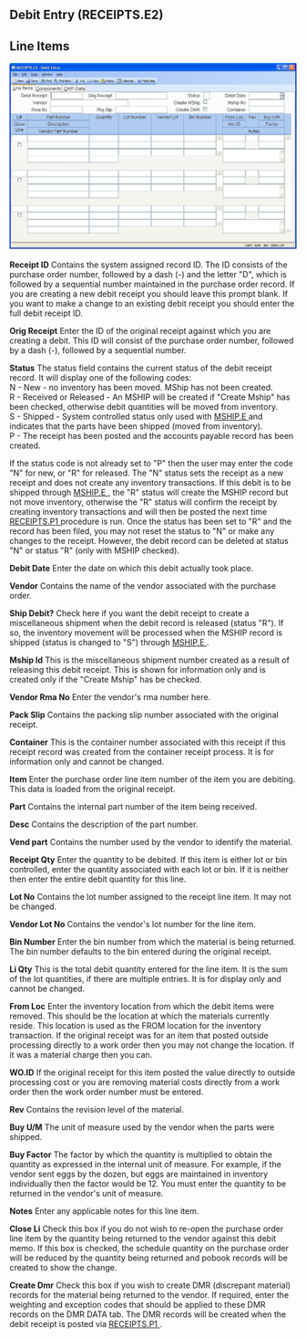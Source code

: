 ##  Debit Entry (RECEIPTS.E2)

<PageHeader />

##  Line Items

![](./RECEIPTS-E2-1.jpg)

**Receipt ID** Contains the system assigned record ID. The ID consists of the
purchase order number, followed by a dash (-) and the letter "D", which is
followed by a sequential number maintained in the purchase order record. If
you are creating a new debit receipt you should leave this prompt blank. If
you want to make a change to an existing debit receipt you should enter the
full debit receipt ID.  
  
**Orig Receipt** Enter the ID of the original receipt against which you are
creating a debit. This ID will consist of the purchase order number, followed
by a dash (-), followed by a sequential number.  
  
**Status** The status field contains the current status of the debit receipt
record. It will display one of the following codes:  
N - New - no inventory has been moved. MShip has not been created.  
R - Received or Released - An MSHIP will be created if "Create Mship" has been
checked, otherwise debit quantities will be moved from inventory.  
S - Shipped - System controlled status only used with [ MSHIP.E ](../../../../MRK-OVERVIEW/MRK-ENTRY/MSHIP-E/README.md) and indicates that the parts have been shipped (moved from inventory).   
P - The receipt has been posted and the accounts payable record has been
created.  
  
If the status code is not already set to "P" then the user may enter the code "N" for new, or "R" for released. The "N" status sets the receipt as a new receipt and does not create any inventory transactions. If this debit is to be shipped through [ MSHIP.E ](../../../../MRK-OVERVIEW/MRK-ENTRY/MSHIP-E/README.md) , the "R" status will create the MSHIP record but not move inventory, otherwise the "R" status will confirm the receipt by creating inventory transactions and will then be posted the next time [ RECEIPTS.P1 ](../../../PUR-PROCESS/RECEIPTS-P1/README.md) procedure is run. Once the status has been set to "R" and the record has been filed, you may not reset the status to "N" or make any changes to the receipt. However, the debit record can be deleted at status "N" or status "R" (only with MSHIP checked).   
  
**Debit Date** Enter the date on which this debit actually took place.  
  
**Vendor** Contains the name of the vendor associated with the purchase order.  
  
**Ship Debit?** Check here if you want the debit receipt to create a miscellaneous shipment when the debit record is released (status "R"). If so, the inventory movement will be processed when the MSHIP record is shipped (status is changed to "S") through [ MSHIP.E ](../../../../MRK-OVERVIEW/MRK-ENTRY/MSHIP-E/README.md) .   
  
**Mship Id** This is the miscellaneous shipment number created as a result of
releasing this debit receipt. This is shown for information only and is
created only if the "Create Mship" has be checked.  
  
**Vendor Rma No** Enter the vendor's rma number here.  
  
**Pack Slip** Contains the packing slip number associated with the original
receipt.  
  
**Container** This is the container number associated with this receipt if
this receipt record was created from the container receipt process. It is for
information only and cannot be changed.  
  
**Item** Enter the purchase order line item number of the item you are
debiting. This data is loaded from the original receipt.  
  
**Part** Contains the internal part number of the item being received.  
  
**Desc** Contains the description of the part number.  
  
**Vend part** Contains the number used by the vendor to identify the material.  
  
**Receipt Qty** Enter the quantity to be debited. If this item is either lot
or bin controlled, enter the quantity associated with each lot or bin. If it
is neither then enter the entire debit quantity for this line.  
  
**Lot No** Contains the lot number assigned to the receipt line item. It may
not be changed.  
  
**Vendor Lot No** Contains the vendor's lot number for the line item.  
  
**Bin Number** Enter the bin number from which the material is being returned.
The bin number defaults to the bin entered during the original receipt.  
  
**Li Qty** This is the total debit quantity entered for the line item. It is
the sum of the lot quantities, if there are multiple entries. It is for
display only and cannot be changed.  
  
**From Loc** Enter the inventory location from which the debit items were
removed. This should be the location at which the materials currently reside.
This location is used as the FROM location for the inventory transaction. If
the original receipt was for an item that posted outside processing directly
to a work order then you may not change the location. If it was a material
charge then you can.  
  
**WO.ID** If the original receipt for this item posted the value directly to
outside processing cost or you are removing material costs directly from a
work order then the work order number must be entered.  
  
**Rev** Contains the revision level of the material.  
  
**Buy U/M** The unit of measure used by the vendor when the parts were
shipped.  
  
**Buy Factor** The factor by which the quantity is multiplied to obtain the
quantity as expressed in the internal unit of measure. For example, if the
vendor sent eggs by the dozen, but eggs are maintained in inventory
individually then the factor would be 12. You must enter the quantity to be
returned in the vendor's unit of measure.  
  
**Notes** Enter any applicable notes for this line item.  
  
**Close Li** Check this box if you do not wish to re-open the purchase order
line item by the quantity being returned to the vendor against this debit
memo. If this box is checked, the schedule quantity on the purchase order will
be reduced by the quantity being returned and pobook records will be created
to show the change.  
  
**Create Dmr** Check this box if you wish to create DMR (discrepant material) records for the material being returned to the vendor. If required, enter the weighting and exception codes that should be applied to these DMR records on the DMR DATA tab. The DMR records will be created when the debit receipt is posted via [ RECEIPTS.P1 ](../../../PUR-PROCESS/RECEIPTS-P1/README.md) .   
  
  
<badge text= "Version 8.10.57" vertical="middle" />

<PageFooter />